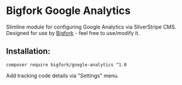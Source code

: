 # Bigfork Google Analytics

Slimline module for configuring Google Analytics via SilverStripe CMS. Designed for use by [Bigfork]('https://www.bigfork.co.uk') - feel free to use/modify it.

## Installation:
```composer require bigfork/google-analytics ^1.0```

Add tracking code details via "Settings" menu.
